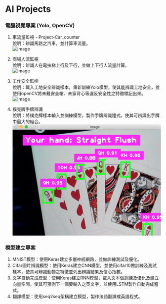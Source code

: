 # AI Projects

### 電腦視覺專案 (Yolo, OpenCV)  
1. 車流量監視 - Project-Car_counter  
   說明：辨識馬路之汽車，並計算車流量。  
   ![image](https://github.com/dv106alan/AI_projects/blob/main/Computer_Vision/Project-Car_counter/car_counter.png?raw=true)  
  
2. 商場人流監視  
   說明：辨識人在電扶梯上行及下行，並做上下行人流量計算。  
   ![image](https://raw.githubusercontent.com/dv106alan/AI_projects/main/Computer_Vision/Project-People_counter/people_counter.png)  
  
3. 工作安全監控  
   說明：載入工地安全辨識樣本，重新訓練Yolo模型，使其能辨識工地安全，並使用openCV將未戴安全帽、未穿背心等違反安全性之特徵標記出來。  
   ![image](https://raw.githubusercontent.com/dv106alan/AI_projects/main/Computer_Vision/Project-PPE_detection/ppe_detect.png)  
  
4. 樸克牌手牌辨識  
   說明：將樸克牌樣本輸入並訓練模型，製作手牌辨識程式，使其可辨識出手牌中最大的組合。  
   ![image](https://raw.githubusercontent.com/dv106alan/AI_projects/main/Computer_Vision/Project-PokerHand_detector/poker_detect.png)  
  
  
### 模型建立專案  
1. MNIST模型：使用Keras建立多層神經網路，並做訓練測試及優化。  
2. Cifar圖片辨識模型：使用Keras建立CNN模型，並使用cifar10做訓練及測試樣本，使其可辨識動物之特徵並列出辨識結果及信心指數。  
3. 文字自動完成模型：使用Keras建立RNN模型，載入文本做訓練及優化及建立向量空間，使其可預測下一個要輸入之英文字，並使用LSTM製作自動完成程式。  
4. 翻譯模型：使用seq2seq架構建立模型，製作法語翻譯成英語程式。  
  

